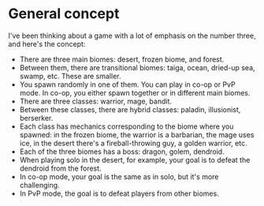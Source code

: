 # General concept

I've been thinking about a game with a lot of emphasis on the number three, and here's the concept:

- There are three main biomes: desert, frozen biome, and forest.
- Between them, there are transitional biomes: taiga, ocean, dried-up sea,
  swamp, etc. These are smaller.
- You spawn randomly in one of them. You can play in co-op or PvP mode. In
  co-op, you either spawn together or in different main biomes.
- There are three classes: warrior, mage, bandit.
- Between these classes, there are hybrid classes: paladin, illusionist,
  berserker.
- Each class has mechanics corresponding to the biome where you spawned: in the
  frozen biome, the warrior is a barbarian, the mage uses ice, in the desert
  there's a fireball-throwing guy, a golden warrior, etc.
- Each of the three biomes has a boss: dragon, golem, dendroid.
- When playing solo in the desert, for example, your goal is to defeat the
  dendroid from the forest.
- In co-op mode, your goal is the same as in solo, but it's more challenging.
- In PvP mode, the goal is to defeat players from other biomes.
